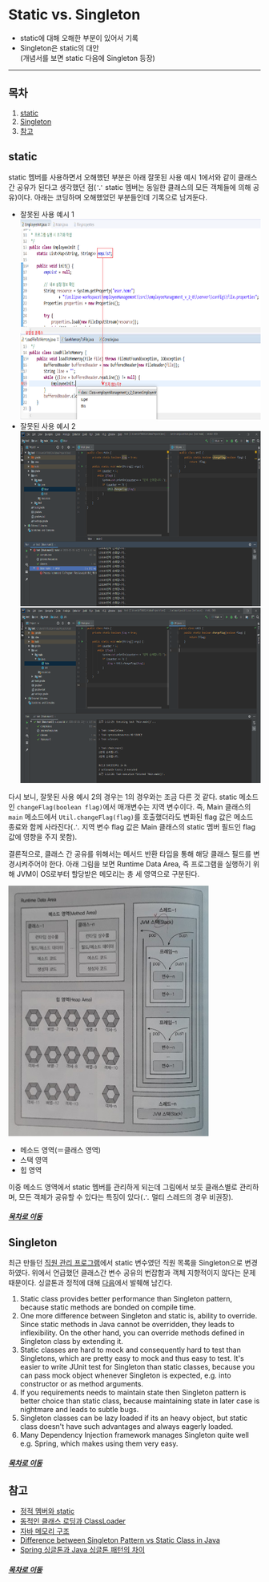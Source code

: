 Static vs. Singleton
=====
* static에 대해 오해한 부분이 있어서 기록
* Singleton은 static의 대안  
  (개념서를 보면 static 다음에 Singleton 등장)
- - -
## 목차
1. [static](#static)
2. [Singleton](#Singleton)
3. [참고](#참고)

## static
static 멤버를 사용하면서 오해했던 부분은 아래 잘못된 사용 예시 1에서와 같이 클래스 간 공유가 된다고 생각했던 점(∵ static 멤버는 동일한 클래스의 모든 객체들에 의해 공유)이다. 아래는 코딩하며 오해했었던 부분들인데 기록으로 남겨둔다.

* 잘못된 사용 예시 1  
	<img src="../../img/static_load_time.png" width="600" height="400"></br>
* 잘못된 사용 예시 2  
	<img src="../../img/static_1.png" width="800" height="350"></br>
	<img src="../../img/static_2.png" width="800" height="350"></br>

다시 보니, 잘못된 사용 예시 2의 경우는 1의 경우와는 조금 다른 것 같다. static 메소드인 `changeFlag(boolean flag)`에서 매개변수는 지역 변수이다. 즉, Main 클래스의 `main` 메소드에서 `Util.changeFlag(flag)`를 호출했더라도 변화된 flag 값은 메소드 종료와 함께 사라진다(∴ 지역 변수 flag 값은 Main 클래스의 static 멤버 필드인 flag 값에 영향을 주지 못함).

결론적으로, 클래스 간 공유를 위해서는 메서드 반환 타입을 통해 해당 클래스 필드를 변경시켜주어야 한다. 아래 그림을 보면 Runtime Data Area, 즉 프로그램을 실행하기 위해 JVM이 OS로부터 할당받은 메모리는 총 세 영역으로 구분된다.

<img src="../../img/runtime_data_area.jpg" width="400" height="500"></br>

* 메소드 영역(＝클래스 영역)
* 스택 영역
* 힙 영역

이중 메소드 영역에서 static 멤버를 관리하게 되는데 그림에서 보듯 클래스별로 관리하며, 모든 객체가 공유할 수 있다는 특징이 있다(∴ 멀티 스레드의 경우 비권장).

##### [목차로 이동](#목차)

## Singleton
최근 만들던 [직원 관리 프로그램](https://github.com/nara1030/EmployeeManagementSystem)에서 static 변수였던 직원 목록을 Singleton으로 변경하였다. 위에서 언급했던 클래스간 변수 공유의 번잡함과 객체 지향적이지 않다는 문제 때문이다. 싱글톤과 정적에 대해 [다음](https://javarevisited.blogspot.com/2013/03/difference-between-singleton-pattern-vs-static-class-java.html)에서 발췌해 남긴다.

1. Static class provides better performance than Singleton pattern, because static methods are bonded on compile time.
2. One more difference between Singleton and static is, ability to override. Since static methods in Java cannot be overridden, they leads to inflexibility. On the other hand, you can override methods defined in Singleton class by extending it.
3. Static classes are hard to mock and consequently hard to test than Singletons, which are pretty easy to mock and thus easy to test. It's easier to write JUnit test for Singleton than static classes, because you can pass mock object whenever Singleton is expected, e.g. into constructor or as method arguments.
4. If you requirements needs to maintain state then Singleton pattern is better choice than static class, because maintaining state in later case is nightmare and leads to subtle bugs.
5. Singleton classes can be lazy loaded if its an heavy object, but static class doesn't have such advantages and always eagerly loaded.
6. Many Dependency Injection framework manages Singleton quite well e.g. Spring, which makes using them very easy.

##### [목차로 이동](#목차)

## 참고
* [정적 멤버와 static](https://blog.naver.com/heartflow89/220959033435)
* [동적인 클래스 로딩과 ClassLoader](https://javacan.tistory.com/entry/1)
* [자바 메모리 구조](https://12bme.tistory.com/142)
* [Difference between Singleton Pattern vs Static Class in Java](https://javarevisited.blogspot.com/2013/03/difference-between-singleton-pattern-vs-static-class-java.html)
* [Spring 싱글톤과 Java 싱글톤 패턴의 차이](http://blog.daum.net/rollin/8097082)

##### [목차로 이동](#목차)
